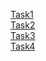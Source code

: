 <a href="task1.html">Task1</a>
<br/>
<a href="task2.html">Task2</a>
<br/>
<a href="task3.html">Task3</a>
<br/>
<a href="task4.html">Task4</a>
<br/>